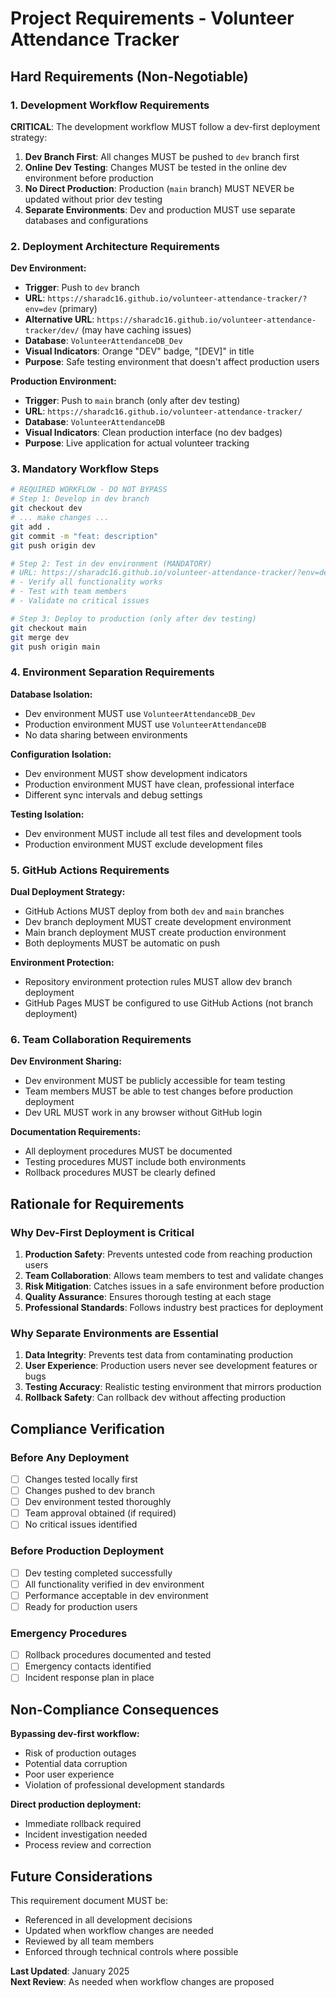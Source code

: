 # Project Requirements - Volunteer Attendance Tracker

## Hard Requirements (Non-Negotiable)

### 1. Development Workflow Requirements

**CRITICAL**: The development workflow MUST follow a dev-first deployment strategy:

1. **Dev Branch First**: All changes MUST be pushed to `dev` branch first
2. **Online Dev Testing**: Changes MUST be tested in the online dev environment before production
3. **No Direct Production**: Production (`main` branch) MUST NEVER be updated without prior dev testing
4. **Separate Environments**: Dev and production MUST use separate databases and configurations

### 2. Deployment Architecture Requirements

**Dev Environment:**
- **Trigger**: Push to `dev` branch
- **URL**: `https://sharadc16.github.io/volunteer-attendance-tracker/?env=dev` (primary)
- **Alternative URL**: `https://sharadc16.github.io/volunteer-attendance-tracker/dev/` (may have caching issues)
- **Database**: `VolunteerAttendanceDB_Dev`
- **Visual Indicators**: Orange "DEV" badge, "[DEV]" in title
- **Purpose**: Safe testing environment that doesn't affect production users

**Production Environment:**
- **Trigger**: Push to `main` branch (only after dev testing)
- **URL**: `https://sharadc16.github.io/volunteer-attendance-tracker/`
- **Database**: `VolunteerAttendanceDB`
- **Visual Indicators**: Clean production interface (no dev badges)
- **Purpose**: Live application for actual volunteer tracking

### 3. Mandatory Workflow Steps

```bash
# REQUIRED WORKFLOW - DO NOT BYPASS
# Step 1: Develop in dev branch
git checkout dev
# ... make changes ...
git add .
git commit -m "feat: description"
git push origin dev

# Step 2: Test in dev environment (MANDATORY)
# URL: https://sharadc16.github.io/volunteer-attendance-tracker/?env=dev
# - Verify all functionality works
# - Test with team members
# - Validate no critical issues

# Step 3: Deploy to production (only after dev testing)
git checkout main
git merge dev
git push origin main
```

### 4. Environment Separation Requirements

**Database Isolation:**
- Dev environment MUST use `VolunteerAttendanceDB_Dev`
- Production environment MUST use `VolunteerAttendanceDB`
- No data sharing between environments

**Configuration Isolation:**
- Dev environment MUST show development indicators
- Production environment MUST have clean, professional interface
- Different sync intervals and debug settings

**Testing Isolation:**
- Dev environment MUST include all test files and development tools
- Production environment MUST exclude development files

### 5. GitHub Actions Requirements

**Dual Deployment Strategy:**
- GitHub Actions MUST deploy from both `dev` and `main` branches
- Dev branch deployment MUST create development environment
- Main branch deployment MUST create production environment
- Both deployments MUST be automatic on push

**Environment Protection:**
- Repository environment protection rules MUST allow dev branch deployment
- GitHub Pages MUST be configured to use GitHub Actions (not branch deployment)

### 6. Team Collaboration Requirements

**Dev Environment Sharing:**
- Dev environment MUST be publicly accessible for team testing
- Team members MUST be able to test changes before production deployment
- Dev URL MUST work in any browser without GitHub login

**Documentation Requirements:**
- All deployment procedures MUST be documented
- Testing procedures MUST include both environments
- Rollback procedures MUST be clearly defined

## Rationale for Requirements

### Why Dev-First Deployment is Critical

1. **Production Safety**: Prevents untested code from reaching production users
2. **Team Collaboration**: Allows team members to test and validate changes
3. **Risk Mitigation**: Catches issues in a safe environment before production
4. **Quality Assurance**: Ensures thorough testing at each stage
5. **Professional Standards**: Follows industry best practices for deployment

### Why Separate Environments are Essential

1. **Data Integrity**: Prevents test data from contaminating production
2. **User Experience**: Production users never see development features or bugs
3. **Testing Accuracy**: Realistic testing environment that mirrors production
4. **Rollback Safety**: Can rollback dev without affecting production

## Compliance Verification

### Before Any Deployment
- [ ] Changes tested locally first
- [ ] Changes pushed to dev branch
- [ ] Dev environment tested thoroughly
- [ ] Team approval obtained (if required)
- [ ] No critical issues identified

### Before Production Deployment
- [ ] Dev testing completed successfully
- [ ] All functionality verified in dev environment
- [ ] Performance acceptable in dev environment
- [ ] Ready for production users

### Emergency Procedures
- [ ] Rollback procedures documented and tested
- [ ] Emergency contacts identified
- [ ] Incident response plan in place

## Non-Compliance Consequences

**Bypassing dev-first workflow:**
- Risk of production outages
- Potential data corruption
- Poor user experience
- Violation of professional development standards

**Direct production deployment:**
- Immediate rollback required
- Incident investigation needed
- Process review and correction

## Future Considerations

This requirement document MUST be:
- Referenced in all development decisions
- Updated when workflow changes are needed
- Reviewed by all team members
- Enforced through technical controls where possible

**Last Updated**: January 2025  
**Next Review**: As needed when workflow changes are proposed